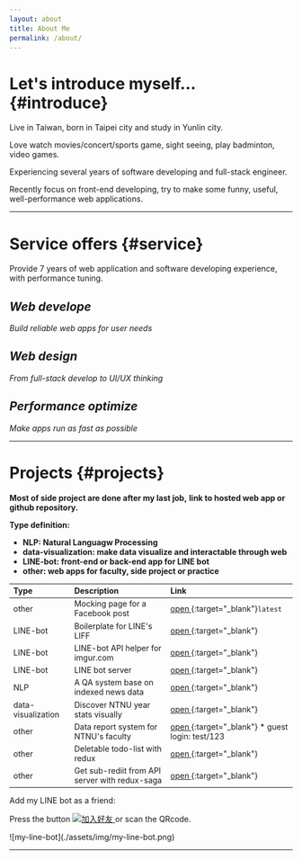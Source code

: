 ```yaml
---
layout: about
title: About Me
permalink: /about/
---
```


<!-- Text can be **bold**, _italic_, or ~~strikethrough~~.

[Link to another page](./another-page.html).

There should be whitespace between paragraphs.

There should be whitespace between paragraphs. We recommend including a README, or a file with information about your project. -->

# Let's introduce myself... {#introduce}

Live in Taiwan, born in Taipei city and study in Yunlin city.

Love watch movies/concert/sports game, sight seeing, play badminton, video games.

Experiencing several years of software developing and full-stack engineer.

Recently focus on front-end developing,
try to make some funny, useful, well-performance web applications.

---

# Service offers {#service}

Provide 7 years of web application and software developing experience,
with performance tuning.

## _Web develope_

_Build reliable web apps for user needs_

## _Web design_

_From full-stack develop to UI/UX thinking_

## _Performance optimize_

_Make apps run as fast as possible_

---

# Projects {#projects}

**Most of side project are done after my last job,**
**link to hosted web app or github repository.**

**Type definition:**

- **NLP: Natural Languagw Processing**
- **data-visualization: make data visualize and interactable through web**
- **LINE-bot: front-end or back-end app for LINE bot**
- **other: web apps for faculty, side project or practice**

| Type               | Description                                    | Link                                                                                        |
| :----------------- | :--------------------------------------------- | :------------------------------------------------------------------------------------------ |
| other              | Mocking page for a Facebook post               | [open ](https://bensonliao.github.io/Mazu-Did-Not-Say-That-Shit){:target="\_blank"}`latest` |
| LINE-bot           | Boilerplate for LINE's LIFF                    | [open ](https://bensonliao.github.io/liff-react-boilerplate/){:target="\_blank"}            |
| LINE-bot           | LINE-bot API helper for imgur.com              | [open ](https://github.com/BensonLiao/imgur-api-go-v3){:target="\_blank"}                   |
| LINE-bot           | LINE bot server                                | [open ](https://my-line-simple-bot.herokuapp.com/){:target="\_blank"}                       |
| NLP                | A QA system base on indexed news data          | [open ](http://rsp.itc.ntnu.edu.tw/ECORE/){:target="\_blank"}                               |
| data-visualization | Discover NTNU year stats visually              | [open ](http://www.iro.ntnu.edu.tw/web/?Yreport){:target="\_blank"}                         |
| other              | Data report system for NTNU's faculty          | [open ](http://yreport.iro.ntnu.edu.tw/){:target="\_blank"} \* guest login: test/123        |
| other              | Deletable todo-list with redux                 | [open ](https://github.com/BensonLiao/redux-todos-with-delete){:target="\_blank"}           |
| other              | Get sub-rediit from API server with redux-saga | [open ](https://github.com/BensonLiao/redux-reddit-api){:target="\_blank"}                  |

Add my LINE bot as a friend:

Press the button
<a href="http://nav.cx/3tDhraO">
<img src="https://scdn.line-apps.com/n/line_add_friends/btn/zh-Hant.png" alt="加入好友" height="36" border="0">
</a>
or scan the QRcode.

<div class="img_container">
  ![my-line-bot](./assets/img/my-line-bot.png)
<div>

---

<!-- ### Definition lists can be used with HTML syntax.

<dl>
<dt>Name</dt>
<dd>Godzilla</dd>
<dt>Born</dt>
<dd>1952</dd>
<dt>Birthplace</dt>
<dd>Japan</dd>
<dt>Color</dt>
<dd>Green</dd>
</dl>

```
Long, single-line code blocks should not wrap. They should horizontally scroll if they are too long. This line should be long enough to demonstrate this.
```

```
The final element.
``` -->
